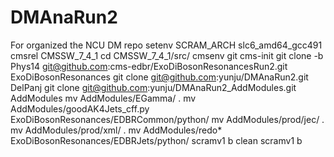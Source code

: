 # DMAnaRun2
For organized the NCU DM repo
setenv SCRAM_ARCH slc6_amd64_gcc491
cmsrel CMSSW_7_4_1
cd CMSSW_7_4_1/src/
cmsenv
git cms-init
git clone -b Phys14 git@github.com:cms-edbr/ExoDiBosonResonancesRun2.git ExoDiBosonResonances
git clone git@github.com:yunju/DMAnaRun2.git DelPanj
git clone git@github.com:yunju/DMAnaRun2_AddModules.git AddModules
mv AddModules/EGamma/ .
mv AddModules/goodAK4Jets_cff.py ExoDiBosonResonances/EDBRCommon/python/
mv AddModules/prod/jec/ .
mv AddModules/prod/xml/ .
mv AddModules/redo*  ExoDiBosonResonances/EDBRJets/python/
scramv1 b clean
scramv1 b
